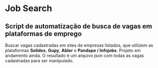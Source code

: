 <h1>Job Search</h1>
<h2>Script de automatização de busca de vagas em plataformas de emprego</h2>

<p>Buscar vagas cadastradas em sites de empresas listados, que utilizem as plataformas <strong>Solides</strong>, <strong>Gupy</strong>, <strong>Abler</strong> e <strong>Pandape / Infojobs</strong>. Projeto em andamento ainda. O resultado é um arquivo json com todas as vagas cadastradas para ser manipulado.</p>   